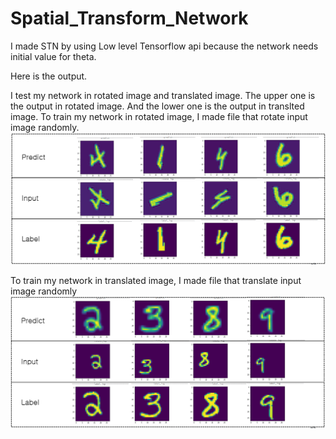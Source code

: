 # Spatial_Transform_Network

I made STN by using Low level Tensorflow api because the network needs initial value for theta.

Here is the output.

I test my network in rotated image and translated image.
The upper one is the output in rotated image. And the lower one is the output in translted image.
To train my network in rotated image, I made file that rotate input image randomly.
![Rotated Image test](Image/1.PNG)

To train my network in translated image, I made file that translate input image randomly
![Translated Image test](/Image/2.PNG)
